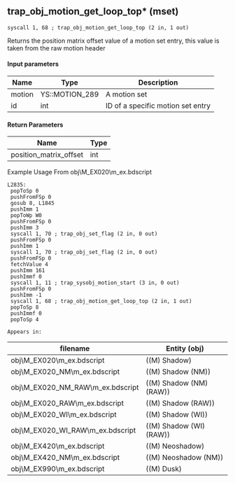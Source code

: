 ## trap_obj_motion_get_loop_top* (mset)

`syscall 1, 68 ; trap_obj_motion_get_loop_top (2 in, 1 out)`

Returns the position matrix offset value of a motion set entry, this value is taken from the raw motion header

#### Input parameters
| Name | Type | Description
|------|------|------------
| motion   | YS::MOTION_289   | A motion set
| id   | int   | ID of a specific motion set entry


#### Return Parameters
| Name | Type
|------|-----
| position_matrix_offset   | int   
Example Usage From obj\M_EX020\m_ex.bdscript
```plaintext
L2835:
 popToSp 0
 pushFromFSp 0
 gosub 8, L1845
 pushImm 1
 popToWp W0
 pushFromFSp 0
 pushImm 3
 syscall 1, 70 ; trap_obj_set_flag (2 in, 0 out)
 pushFromFSp 0
 pushImm 1
 syscall 1, 70 ; trap_obj_set_flag (2 in, 0 out)
 pushFromFSp 0
 fetchValue 4
 pushImm 161
 pushImmf 0
 syscall 1, 11 ; trap_sysobj_motion_start (3 in, 0 out)
 pushFromFSp 0
 pushImm -1
 syscall 1, 68 ; trap_obj_motion_get_loop_top (2 in, 1 out)
 popToSp 8
 pushImmf 0
 popToSp 4
```





	Appears in:
| filename | Entity (obj)
|----------|-------------
| obj\M_EX020\m_ex.bdscript       | ((M) Shadow)          
| obj\M_EX020_NM\m_ex.bdscript       | ((M) Shadow (NM))          
| obj\M_EX020_NM_RAW\m_ex.bdscript       | ((M) Shadow (NM) (RAW))          
| obj\M_EX020_RAW\m_ex.bdscript       | ((M) Shadow (RAW))          
| obj\M_EX020_WI\m_ex.bdscript       | ((M) Shadow (WI))          
| obj\M_EX020_WI_RAW\m_ex.bdscript       | ((M) Shadow (WI) (RAW))          
| obj\M_EX420\m_ex.bdscript       | ((M) Neoshadow)          
| obj\M_EX420_NM\m_ex.bdscript       | ((M) Neoshadow (NM))          
| obj\M_EX990\m_ex.bdscript       | ((M) Dusk)          




